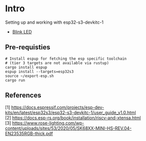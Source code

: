 # Intro

Setting up and working with esp32-s3-devkitc-1

- [Blink LED](src/blink.rs)

## Pre-requisties

```shell
# Install espup for fetching the esp specific toolchain 
# (tier 3 targets are not available via rustup)
cargo install espup
espup install --targets=esp32s3
source ~/export-esp.sh
cargo run
```

## References

[1] <https://docs.espressif.com/projects/esp-dev-kits/en/latest/esp32s3/esp32-s3-devkitc-1/user_guide_v1.0.html>  
[2] <https://docs.esp-rs.org/book/installation/riscv-and-xtensa.html>  
[3] <https://www.rose-lighting.com/wp-content/uploads/sites/53/2020/05/SK68XX-MINI-HS-REV.04-EN23535RGB-thick.pdf>  
